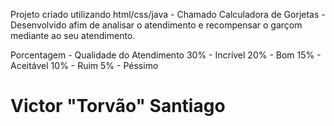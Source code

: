  Projeto criado utilizando html/css/java -
 Chamado Calculadora de Gorjetas -
 Desenvolvido afim de analisar o atendimento 
 e recompensar o garçom mediante ao seu atendimento.

Porcentagem - Qualidade do Atendimento 
 30% - Incrível
 20% - Bom
 15% - Aceitável
 10% - Ruim
 5% -  Péssimo




 Victor "Torvão" Santiago
=======

